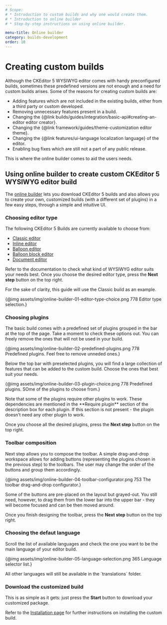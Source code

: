 ```yaml
---
# Scope:
# * Introduction to custom builds and why one would create them.
# * Introduction to online builder
# * Step-by-step instructions on using online builder.

menu-title: Online builder
category: builds-development
order: 10
---
```


# Creating custom builds

Although the CKEditor 5 WYSIWYG editor comes with handy preconfigured builds, sometimes these predefined versions are not enough and a need for custom builds arises. Some of the reasons for creating custom builds are:

* Adding features which are not included in the existing builds, either from a third party or custom developed.
* Removing unnecessary features present in a build.
* Changing the {@link builds/guides/integration/basic-api#creating-an-editor editor creator}.
* Changing the {@link framework/guides/theme-customization editor theme}.
* Changing the {@link features/ui-language localization language} of the editor.
* Enabling bug fixes which are still not a part of any public release.

This is where the online builder comes to aid the users needs.

## Using online builder to create custom CKEditor 5 WYSIWYG editor build

The [online builder](https://ckeditor.com/ckeditor-5/online-builder/) lets you download CKEditor 5 builds and also allows you to create your own, customized builds (with a different set of plugins) in a few easy steps, through a simple and intuitive UI.

### Choosing editor type

The following CKEditor 5 Builds are currently available to choose from:

 * [Classic editor](https://ckeditor.com/docs/ckeditor5/latest/builds/guides/overview.html#classic-editor)
 * [Inline editor](https://ckeditor.com/docs/ckeditor5/latest/builds/guides/overview.html#inline-editor)
 * [Balloon editor](https://ckeditor.com/docs/ckeditor5/latest/builds/guides/overview.html#balloon-editor)
 * [Balloon block editor](https://ckeditor.com/docs/ckeditor5/latest/builds/guides/overview.html#balloon-block-editor)
 * [Document editor](https://ckeditor.com/docs/ckeditor5/latest/builds/guides/overview.html#document-editor)

 Refer to the documentation to check what kind of WYSIWYG editor suits your needs best. Once you choose the desired editor type, press the **Next step** button on the top right.

 For the sake of clarity, this guide will use the Classic build as an example.

 {@img assets/img/online-builder-01-editor-type-choice.png 778 Editor type selection.}

 <!-- What do the numbers stand for in the image link? Nevermind, figured it all myself -->

### Choosing plugins

The basic build comes with a predefined set of plugins grouped in the bar at the top of the page. Take a moment to check these options out. You can freely remove the ones that will not be used in your build.

{@img assets/img/online-builder-02-predefined-plugins.png 778 Predefined plugins. Feel free to remove unneded ones.}

Below the top bar with preselected plugins, you will find a large collection of features that can be added to the custom build. Choose the ones that best suit your needs.

{@img assets/img/online-builder-03-plugin-choice.png 778 Predefined plugins. SOme of the plugins to choose from.}

<info-box hint>
	Note that some of the plugins require other plugins to work. These dependencies are mentioned in the **Require plugin** section of the description box for each plugin. If this section is not present - the plugin doesn't need any other plugin to work.
</info-box>

Once you choose all the desired plugins, press the **Next step** button on the top right.

### Toolbar composition

Next step allows you to compose the toolbar. A simple drag-and-drop workspace allows for adding buttons (representing the plugins chosen in the previous step) to the toolbars. The user may change the order of the buttons and group them accordingly.

{@img assets/img/online-builder-04-toolbar-configurator.png 753 The toolbar drag-and-drop configurator.}

<info-box hint>
	Some of the buttons are pre-placed on the layout but grayed-out. You still need, however, to drag them from the lower bar into the upper bar - they will become focused and can be then moved around.
</info-box>

Once you finish designing the toolbar, press the **Next step** button on the top right.

### Choosing the defaut language

Scroll the list of available languages and check the one you want to be the main language of your editor build.

{@img assets/img/online-builder-05-language-selection.png 365 Language selector list.}

<info-box hint>
	All other languages will still be available in the `translations` folder.
</info-box>

### Download the customized build

This is as simple as it gets: just press the **Start** button to download your customized package.

Refer to the [Installation page](https://ckeditor.com/docs/ckeditor5/latest/builds/guides/integration/installation.html#zip-download) for further instructions on installing the custom build.


